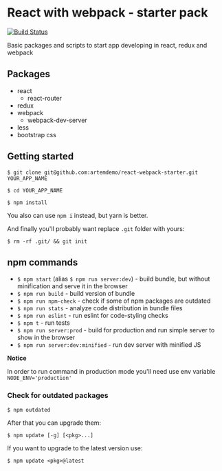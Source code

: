 # React with webpack - starter pack

[![Build Status](https://travis-ci.org/artemdemo/react-webpack-starter.svg?branch=master)](https://travis-ci.org/artemdemo/react-webpack-starter)

Basic packages and scripts to start app developing in react, redux and webpack

## Packages

- react
  - react-router
- redux
- webpack
  - webpack-dev-server
- less
- bootstrap css

## Getting started

```
$ git clone git@github.com:artemdemo/react-webpack-starter.git YOUR_APP_NAME
```

```
$ cd YOUR_APP_NAME
```

```
$ npm install
```

You also can use `npm i` instead, but yarn is better.

And finally you'll probably want replace `.git` folder with yours:

```
$ rm -rf .git/ && git init
```

## npm commands

- `$ npm start` (alias `$ npm run server:dev`) - build bundle, but without minification and serve it in the browser
- `$ npm run build` - build version of bundle
- `$ npm run npm-check` - check if some of npm packages are outdated
- `$ npm run stats` - analyze code distribution in bundle files
- `$ npm run eslint` - run eslint for code-styling checks
- `$ npm t` - run tests
- `$ npm run server:prod` - build for production and run simple server to show in the browser
- `$ npm run server:dev:minified` - run dev server with minified JS

**Notice**

In order to run command in production mode you'll need use env variable `NODE_ENV='production'`

### Check for outdated packages

```
$ npm outdated
```

After that you can upgrade them:

```
$ npm update [-g] [<pkg>...]
```

If you want to upgrade to the latest version use:

```
$ npm update <pkg>@latest
```
